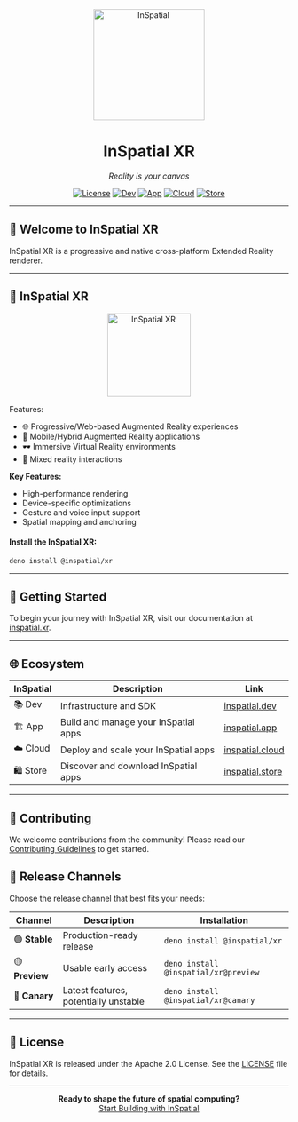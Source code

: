 
<div align="center">
   <img src="https://your-image-url.com/inspatial-logo.png" alt="InSpatial" width="200"/>

# InSpatial XR

_Reality is your canvas_

[![License](https://img.shields.io/badge/license-Apache%202.0-blue.svg)](https://opensource.org/licenses/Apache-2.0)
[![Dev](https://img.shields.io/badge/dev-inspatial.dev-brightgreen.svg)](https://www.inspatial.dev)
[![App](https://img.shields.io/badge/app-inspatial.app-purple.svg)](https://www.inspatial.app)
[![Cloud](https://img.shields.io/badge/cloud-inspatial.cloud-yellow.svg)](https://www.inspatial.cloud)
[![Store](https://img.shields.io/badge/store-inspatial.store-red.svg)](https://www.inspatial.store)

</div>

---

## 🌟 Welcome to InSpatial XR

InSpatial XR is a progressive and native cross-platform Extended Reality renderer.

---

## 🧰 InSpatial XR

 <div align="center">
  <img src="https://your-image-url.com/inspatial-xr.png" alt="InSpatial XR" width="150"/>
</div>

Features: 

- 🌐 Progressive/Web-based Augmented Reality experiences
- 📱 Mobile/Hybrid Augmented Reality applications
- 🕶️ Immersive Virtual Reality environments
- 🔮 Mixed reality interactions

**Key Features:**

- High-performance rendering
- Device-specific optimizations
- Gesture and voice input support
- Spatial mapping and anchoring

#### Install the InSpatial XR:

```bash
deno install @inspatial/xr
```

---


## 🚀 Getting Started

To begin your journey with InSpatial XR, visit our documentation at [inspatial.xr](https://www.inspatial.xr).

---

## 🌐 Ecosystem

| InSpatial | Description                          | Link                                           |
| --------- | ------------------------------------ | ---------------------------------------------- |
| 📚 Dev    | Infrastructure and SDK          | [inspatial.dev](https://www.inspatial.dev)     |
| 🏗️ App    | Build and manage your InSpatial apps | [inspatial.app](https://www.inspatial.app)     |
| ☁️ Cloud  | Deploy and scale your InSpatial apps | [inspatial.cloud](https://www.inspatial.cloud) |
| 🛍️ Store  | Discover and download InSpatial apps | [inspatial.store](https://www.inspatial.store) |

---


## 🤝 Contributing

We welcome contributions from the community! Please read our [Contributing Guidelines](CONTRIBUTING.md) to get started.

## 🚀 Release Channels

Choose the release channel that best fits your needs:

| Channel        | Description                           | Installation                          |
| -------------- | ------------------------------------- | ------------------------------------- |
| 🟢 **Stable**  | Production-ready release              | `deno install @inspatial/xr`         |
| 🟡 **Preview** | Usable early access                   | `deno install @inspatial/xr@preview` |
| 🔴 **Canary**  | Latest features, potentially unstable | `deno install @inspatial/xr@canary`  |


---

## 📄 License

InSpatial XR is released under the Apache 2.0 License. See the [LICENSE](LICENSE) file for details.

---

<div align="center">
  <strong>Ready to shape the future of spatial computing?</strong>
  <br>
  <a href="https://www.inspatial.app">Start Building with InSpatial</a>
</div>
